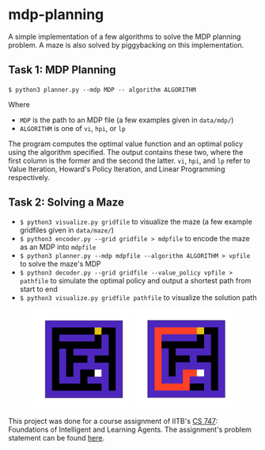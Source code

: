 # mdp-planning

A simple implementation of a few algorithms to solve the MDP planning problem. A maze is also solved by piggybacking on this implementation.

## Task 1: MDP Planning 

`$ python3 planner.py --mdp MDP -- algorithm ALGORITHM`

Where
- `MDP` is the path to an MDP file (a few examples given in `data/mdp/`)
- `ALGORITHM` is one of `vi`, `hpi`, or `lp`

The program computes the optimal value function and an optimal policy using the algorithm specified. 
The output contains these two, where the first column is the former and the second the latter. 
`vi`, `hpi`, and `lp` refer to Value Iteration, Howard's Policy Iteration, and Linear Programming respectively.

## Task 2: Solving a Maze 

- `$ python3 visualize.py gridfile` to visualize the maze (a few example gridfiles given in `data/maze/`)
- `$ python3 encoder.py --grid gridfile > mdpfile` to encode the maze as an MDP into `mdpfile`
- `$ python3 planner.py --mdp mdpfile --algorithm ALGORITHM > vpfile` to solve the maze's MDP 
- `$ python3 decoder.py --grid gridfile --value_policy vpfile > pathfile` to simulate the optimal policy and output a shortest path from start to end
- `$ python3 visualize.py gridfile pathfile` to visualize the solution path
<p align="middle">
  <img src="figs/maze.png" width="40%"> <img src="figs/maze_solved.png" width="40%">
</p>


This project was done for a course assignment of IITB's [CS 747](https://www.cse.iitb.ac.in/~shivaram/teaching/old/cs747-a2020/index.html): Foundations of Intelligent and Learning Agents. The assignment's problem statement can be found [here](https://www.cse.iitb.ac.in/~shivaram/teaching/old/cs747-a2020/pa-2/programming-assignment-2.html). 
